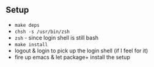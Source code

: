 ## Setup

* `make deps`
* `chsh -s /usr/bin/zsh`
* `zsh` - since login shell is still bash
* `make install`
* logout & login to pick up the login shell (if I feel for it)
* fire up emacs & let package+ install the setup
